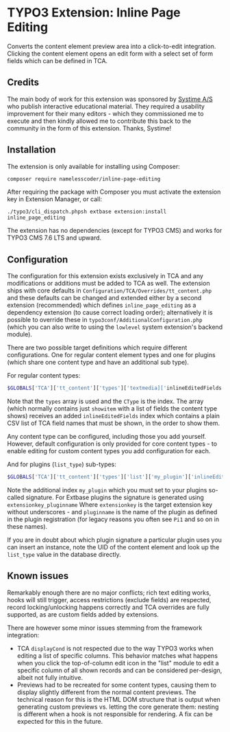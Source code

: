 TYPO3 Extension: Inline Page Editing
====================================

Converts the content element preview area into a click-to-edit integration. Clicking the content element
opens an edit form with a select set of form fields which can be defined in TCA.

Credits
-------

The main body of work for this extension was sponsored by [Systime A/S](https://systime.dk) who publish
interactive educational material. They required a usability improvement for their many editors - which they
commissioned me to execute and then kindly allowed me to contribute this back to the community in the form
of this extension. Thanks, Systime!

Installation
------------

The extension is only available for installing using Composer:

```bash
composer require namelesscoder/inline-page-editing
```

After requiring the package with Composer you must activate the extension key in Extension Manager, or call:

```
./typo3/cli_dispatch.phpsh extbase extension:install inline_page_editing
```

The extension has no dependencies (except for TYPO3 CMS) and works for TYPO3 CMS 7.6 LTS and upward.

Configuration
-------------

The configuration for this extension exists exclusively in TCA and any modifications or additions must be
added to TCA as well. The extension ships with core defaults in `Configuration/TCA/Overrides/tt_content.php`
and these defaults can be changed and extended either by a second extension (recommended) which defines
`inline_page_editing` as a dependency extension (to cause correct loading order); alternatively it is
possible to override these in `typo3conf/AdditionalConfiguration.php` (which you can also write to using
the `lowlevel` system extension's backend module).

There are two possible target definitions which require different configurations. One for regular content
element types and one for plugins (which share one content type and have an additional sub type).

For regular content types:

```php
$GLOBALS['TCA']['tt_content']['types']['textmedia]['inlineEditedFields'] = 'header,bodytext';
```

Note that the `types` array is used and the `CType` is the index. The array (which normally contains just
`showitem` with a list of fields the content type shows) receives an added `inlineEditedFields` index which
contains a plain CSV list of TCA field names that must be shown, in the order to show them.

Any content type can be configured, including those you add yourself. However, default configuration is only
provided for core content types - to enable editing for custom content types you add configuration for each.

And for plugins (`list_type`) sub-types:

```php
$GLOBALS['TCA']['tt_content']['types']['list']['my_plugin']['inlineEditedFields'] = 'header,pi_flexform';
```

Note the additional index `my_plugin` which you must set to your plugins so-called signature. For Extbase
plugins the signature is generated using `extensionkey_pluginname` Where `extensionkey` is the target
extension key without underscores - and `pluginname` is the name of the plugin as defined in the plugin
registration (for legacy reasons you often see `Pi1` and so on in these names).

If you are in doubt about which plugin signature a particular plugin uses you can insert an instance, note
the UID of the content element and look up the `list_type` value in the database directly.

Known issues
------------

Remarkably enough there are no major conflicts; rich text editing works, hooks will still trigger, access
restrictions (exclude fields) are respected, record locking/unlocking happens correctly and TCA overrides
are fully supported, as are custom fields added by extensions.

There are however some minor issues stemming from the framework integration:

* TCA `displayCond` is not respected due to the way TYPO3 works when editing a list of specific columns.
  This behavior matches what happens when you click the top-of-column edit icon in the "list" module to edit
  a specific column of all shown records and can be considered per-design, albeit not fully intuitive.
* Previews had to be recreated for some content types, causing them to display slightly different from the
  normal content previews. The technical reason for this is the HTML DOM structure that is output when
  generating custom previews vs. letting the core generate them: nesting is different when a hook is not
  responsible for rendering. A fix can be expected for this in the future.
